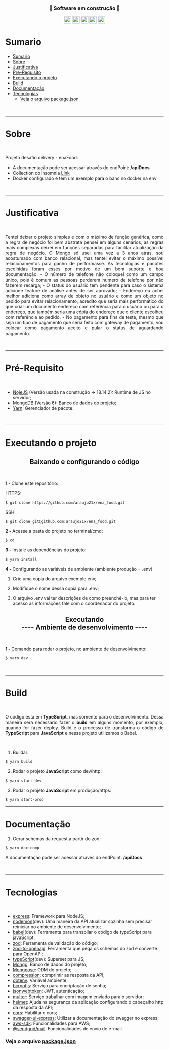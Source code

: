 
<h3 align="center">🚧 Software em construção 🚧</h3>
<p align="center">
  <img width="auto" height="23em" src="https://img.shields.io/badge/JavaScript-323330?style=flat&logo=javascript&logoColor=F7DF1E" >
  <img width="auto" height="23em" src="https://img.shields.io/badge/-TypeScript-323330?style=flat&logo=TypeScript">
  <img width="auto" height="23em" src="https://img.shields.io/badge/Node.js-323330?style=flat&logo=Node.js&logoColor=white">
  <img width="auto" height="23em" src="https://img.shields.io/badge/Express.js-323330?style=flate&logo=express">
  <img width="auto" height="23em" src="https://img.shields.io/badge/MySql-323330?style=flate&logo=mysql&logoColor=white">
</p>

# Sumario
- [Sumario](#sumario)
- [Sobre](#sobre)
- [Justificativa](#justificativa)
- [Pré-Requisito](#pré-requisito)
- [Executando o projeto](#executando-o-projeto)
- [Build](#build)
- [Documentação](#documentação)
- [Tecnologias](#tecnologias)
    - [Veja o arquivo package.json](#veja-o-arquivo-packagejson)

<br>

___
# Sobre

<br>

<p align="justify">
Projeto desafio delivery - enaFood.
</p>

- A documentação pode ser acessar através do endPoint: <strong>/apiDocs</strong>
- Collection do insomnia [Link](/tmp/EnaFood_2023-07-22.json)
- Docker configurado e tem um exemplo para o banc no docker na env

<br>

___
# Justificativa

<br>

<p align="justify">
Tentei deixar o projeto simples e com o máximo de função genérica, como a regra de negócio foi bem abstrata pensei em alguns cenários, as regras mais complexas deixei em funções separadas para facilitar atualização da regra de negócio. O Mongo só usei uma vez a 3 anos atrás, sou acostumado com banco relacional, mas tentei evitar o máximo possível relacionamentos para ganho de performasse.
As tecnologias e pacotes escolhidas foram esses por motivo de um bom suporte e boa documentação.
- O número de telefone não coloquei como um campo único, pois é comum as pessoas perderem numero de telefone por não fazerem recarga;
- O status do usuário tem pendente para caso o sistema adicione feature de análise antes de ser aprovado;
- Endereço eu achei melhor adiciona como array de objeto no usuário e como um objeto no pedido para evitar relacionamento, acredito que seria mais performático do que criar um documento endereço com referência para o usuário ou para o endereço, que também seria uma cópia do endereço que o cliente escolheu com referência ao pedido.
- No pagamento para fins de teste, mesmo que seja um tipo de pagamento que seria feito com gateway de pagamento, vou colocar como pagamento aceito e pular o status de aguardando pagamento.

</p>

<br>

---
# Pré-Requisito

<br>

  * [NojeJS](https://nodejs.org/en/) (Versão usada na construção -> 18.14.2): Runtime de JS no servidor;
  * [MongoDB](https://www.mongodb.com/pt-br) (Versão 6): Banco de dados do projeto;
  * [Yarn](https://yarnpkg.com/): Gerenciador de pacote.

<br>

---
# Executando o projeto

<h2 align="center">Baixando e configurando o código <a name="downCod"></a></h2>

<br>

<strong>1 - </strong>  Clone este repositório:

HTTPS:
```bash
$ git clone https://github.com/araujo21x/ena_food.git
```
SSH:
```bash
$ git clone git@github.com:araujo21x/ena_food.git
```

<strong>2 - </strong>  Acesse a pasta do projeto no terminal/cmd:
```bash
$ cd
```

<strong>3 - </strong>  Instale as dependências do projeto:
```bash
$ yarn install
```

<strong>4 - </strong> Configurando as variáveis de ambiente (ambiente produção = .env)

1. Crie uma copia do arquivo exemple.env;

2. Modifique o nome dessa copia para .env;

3. O arquivo .env vai ter descrições de como preenchê-lo, mas para ter acesso as informações fale com o coordenador do projeto.

<h2 align="center">Executando <br> ---- Ambiente de desenvolvimento ---- <a name="execAmbDev"></a></h2>

<br>

<strong> 1 - </strong> Comando para rodar o projeto, no ambiente de desenvolvimento:
```bash
$ yarn dev
```

<br>

___
# Build


<br>

<p align="justify">
O código está em <strong>TypeScript</strong>, mas somente para o desenvolvimento. Dessa maneira será necessário fazer o <strong>build</strong> em alguns momento, por exemplo, quando for fazer deploy. Build é o processo de transforma o código de <strong>TypeScript</strong> para <strong>JavaScript</strong> e nesse projeto utilizamos o Babel. </p>
<br>

1. Buildar:
```bash
$ yarn build
```
2. Rodar o projeto <strong>JavaScript</strong> como dev/http:
```bash
$ yarn start-dev
```
3. Rodar o projeto <strong>JavaScript</strong> em produção/https:
```bash
$ yarn start-prod
```
___
# Documentação
1. Gerar schemas da request a partir do zod:
```bash
$ yarn doc:comp
```

A documentação pode ser acessar através do endPoint: <strong>/apiDocs</strong>

<br>

___
# Tecnologias

<br>

- [express](https://expressjs.com/pt-br/): Framework para NodeJS;
- [nodemon](https://nodemon.io/)(dev): Uma maneira da API atualizar sozinha sem
precisar reiniciar no ambiente de desenvolvimento;
- [babel](https://babeljs.io/)(dev): Ferramenta para transpilar o código de typeScript para javaScript;
- [zod](https://zod.dev/): Ferramenta de validação do código;
- [zod-to-openapi](https://github.com/asteasolutions/zod-to-openapi): Ferramenta que pega os schemas do zod e converte para OpenAPI;
- [typeScript](https://www.typescriptlang.org/)(dev): Superset para JS;
- [Mongo](https://www.mongodb.com/pt-br): Banco de dados do projeto;
- [Mongoose](https://mongoosejs.com/docs/typescript/schemas.html): ODM do projeto;
- [compression](https://www.npmjs.com/package/compression):  comprimir
as resposta da API;
- [dotenv](https://www.npmjs.com/package/dotenv): Variável ambiente;
- [bcryptjs](https://www.npmjs.com/package/bcryptjs): Serviço para encriptação de senha;
- [jsonwebtoken](https://www.npmjs.com/package/jsonwebtoken): JWT, autenticação;
- [multer](https://www.npmjs.com/package/multer): Serviço trabalhar com imagem enviado para o servidor;
- [helmet](https://www.npmjs.com/package/helmet): Ajuda na segurança da aplicação configurando o cabeçalho http da resposta da API;
- [cors](https://www.npmjs.com/package/cors): Habilitar o cors;
- [swagger-ui-express](https://www.npmjs.com/package/swagger-ui-express): Utilizar a documentação do swagger no express;
- [aws-sdk](https://yarnpkg.com/package/aws-sdk): Funcionalidades para AWS;
- [@sendgrid/mail](https://yarnpkg.com/package/@sendgrid/mail): Funcionalidades de envio de e-mail.

### Veja o arquivo [package.json](./package.json)


